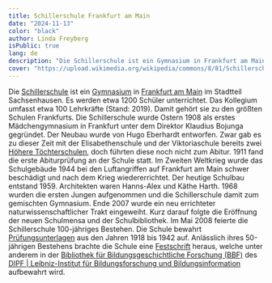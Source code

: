 ```yaml
---
title: Schillerschule Frankfurt am Main
date: "2024-11-13"
color: "black"
author: Linda Freyberg
isPublic: true
lang: de
description: "Die Schillerschule ist ein Gymnasium in Frankfurt am Main im Stadtteil Sachsenhausen."
cover: "https://upload.wikimedia.org/wikipedia/commons/8/81/Schillerschule_Ffm.jpg"
---
```


Die [Schillerschule](http://schularchive.bbf.dipf.de/index.php/Special:URIResolver/Schillerschule_Frankfurt_am_Main) ist ein [Gymnasium](http://schularchive.bbf.dipf.de/index.php/Special:URIResolver/Gymnasium) in [Frankfurt am Main](http://schularchive.bbf.dipf.de/index.php/Special:URIResolver/Frankfurt_am_Main) im Stadtteil Sachsenhausen. Es werden etwa 1200 Schüler unterrichtet. Das Kollegium umfasst etwa 100 Lehrkräfte (Stand: 2019). Damit gehört sie zu den größten Schulen Frankfurts.
Die Schillerschule wurde Ostern 1908 als erstes Mädchengymnasium in Frankfurt unter dem Direktor Klaudius Bojunga gegründet. Der Neubau wurde von Hugo Eberhardt entworfen. Zwar gab es zu dieser Zeit mit der Elisabethenschule und der Viktoriaschule bereits zwei [Höhere Töchterschulen](http://schularchive.bbf.dipf.de/index.php/Special:URIResolver/Höhere_Töchterschule/Höhere_Mädchenschule), doch führten diese noch nicht zum Abitur. 1911 fand die erste Abiturprüfung an der Schule statt.
Im Zweiten Weltkrieg wurde das Schulgebäude 1944 bei den Luftangriffen auf Frankfurt am Main schwer beschädigt und nach dem Krieg wiedererrichtet. Der heutige Schulbau entstand 1959. Architekten waren Hanns-Alex und Käthe Harth. 1968 wurden die ersten Jungen aufgenommen und die Schillerschule damit zum gemischten Gymnasium.
Ende 2007 wurde ein neu errichteter naturwissenschaftlicher Trakt eingeweiht. Kurz darauf folgte die Eröffnung der neuen Schulmensa und der Schulbibliothek. Im Mai 2008 feierte die Schillerschule 100-jähriges Bestehen.
Die Schule bewahrt [Prüfungsunterlagen](http://schularchive.bbf.dipf.de/index.php/Special:URIResolver/Prüfungsunterlagen_Schillerschule_Frankfurt_am_Main) aus den Jahren 1918 bis 1942 auf. 
Anlässlich ihres 50-jährigen Bestehens brachte die Schule eine [Festschrift](http://schularchive.bbf.dipf.de/index.php/Special:URIResolver/Fünfzig_Jahre_Schillerschule_Frankfurt_a._M._-3A_1908_-2D_1958) heraus, welche unter anderem in der [Bibliothek für Bildungsgeschichtliche Forschung (BBF)](https://bbf.dipf.de/de) des [DIPF | Leibniz-Institut für Bildungsforschung und Bildungsinformation](https://www.dipf.de/de/startseite) aufbewahrt wird. 

